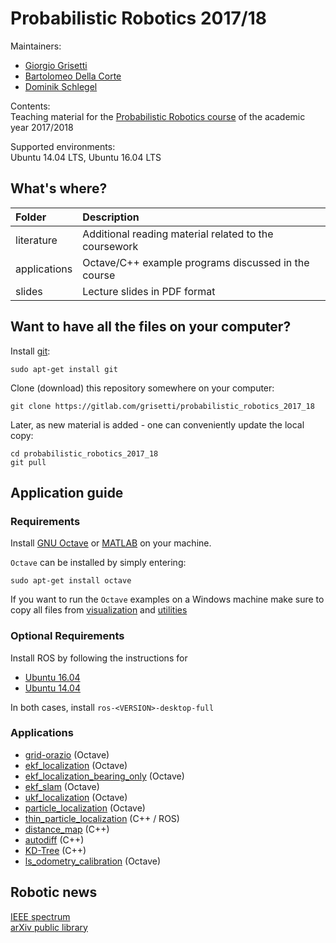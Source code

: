 # Probabilistic Robotics 2017/18

Maintainers:
 - [Giorgio Grisetti](https://sites.google.com/dis.uniroma1.it/grisetti)
 - [Bartolomeo Della Corte](http://www.dis.uniroma1.it/~dellacorte/)
 - [Dominik Schlegel](https://sites.google.com/dis.uniroma1.it/schlegel)

Contents: <br/>
Teaching material for the [Probabilistic Robotics course](https://sites.google.com/dis.uniroma1.it/probabilistic-robotics) of the academic year 2017/2018

Supported environments: <br/>
Ubuntu 14.04 LTS, Ubuntu 16.04 LTS

## What's where?
| Folder       | Description                                                                             |
| :----------- | :-------------------------------------------------------------------------------------- |
| literature   | Additional reading material related to the coursework                                   |
| applications | Octave/C++ example programs discussed in the course                                     |
| slides       | Lecture slides in PDF format                                                            |

## Want to have all the files on your computer?

Install [git](https://git-scm.com/):

    sudo apt-get install git
  
Clone (download) this repository somewhere on your computer:

    git clone https://gitlab.com/grisetti/probabilistic_robotics_2017_18
  
Later, as new material is added - one can conveniently update the local copy:

    cd probabilistic_robotics_2017_18
    git pull

## Application guide
### Requirements
Install [GNU Octave](https://www.gnu.org/software/octave/) or [MATLAB](https://mathworks.com/products/matlab.html) on your machine. <br/>

`Octave` can be installed by simply entering:

    sudo apt-get install octave
    
If you want to run the `Octave` examples on a Windows machine make sure to copy all files from
[visualization](https://gitlab.com/grisetti/probabilistic_robotics_2017_18/tree/master/applications/octave/tools/visualization) and
[utilities](https://gitlab.com/grisetti/probabilistic_robotics_2017_18/tree/master/applications/octave/tools/utilities)

### Optional Requirements
Install ROS by following the instructions for <br/>

  - [Ubuntu 16.04](http://wiki.ros.org/kinetic/Installation/Ubuntu) 
  - [Ubuntu 14.04](http://wiki.ros.org/indigo/Installation/Ubuntu)

In both cases, install `ros-<VERSION>-desktop-full`

### Applications

 - [grid-orazio](https://gitlab.com/grisetti/probabilistic_robotics_2017_18/tree/master/applications/octave/04_grid_orazio) (Octave)
 - [ekf_localization](https://gitlab.com/grisetti/probabilistic_robotics_2017_18/tree/master/applications/octave/01_ekf_localization) (Octave)
 - [ekf_localization_bearing_only](https://gitlab.com/grisetti/probabilistic_robotics_2017_18/tree/master/applications/octave/02_ekf_localization_bearing_only) (Octave)
 - [ekf_slam](https://gitlab.com/grisetti/probabilistic_robotics_2017_18/tree/master/applications/octave/10_ekf_slam) (Octave)
 - [ukf_localization](https://gitlab.com/grisetti/probabilistic_robotics_2017_18/tree/master/applications/octave/14_ukf_localization) (Octave)
 - [particle_localization](https://gitlab.com/grisetti/probabilistic_robotics_2017_18/tree/master/applications/octave/16_particle_localization) (Octave)
 - [thin_particle_localization](https://gitlab.com/grisetti/probabilistic_robotics_2017_18/tree/master/applications/cpp/16_thin_localizer) (C++ / ROS)
 - [distance_map](https://gitlab.com/grisetti/probabilistic_robotics_2017_18/tree/master/applications/cpp/17a_distance_map) (C++)
 - [autodiff](https://gitlab.com/grisetti/probabilistic_robotics_2017_18/tree/master/applications/cpp/17b_autodiff) (C++)
 - [KD-Tree](https://gitlab.com/grisetti/probabilistic_robotics_2017_18/tree/master/applications/cpp/17c_kd_tree) (C++)
 - [ls_odometry_calibration](https://gitlab.com/grisetti/probabilistic_robotics_2017_18/tree/master/applications/octave/19_odometry_calibration) (Octave)
 
## Robotic news
[IEEE spectrum](https://spectrum.ieee.org/robotics) <br/>
[arXiv public library](https://arxiv.org/list/cs.RO/recent) <br/>
